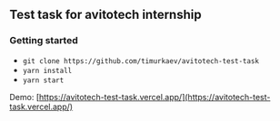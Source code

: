 ## Test task for avitotech internship
### Getting started
- `git clone https://github.com/timurkaev/avitotech-test-task`
- `yarn install`
- `yarn start`

Demo: [https://avitotech-test-task.vercel.app/](https://avitotech-test-task.vercel.app/)
